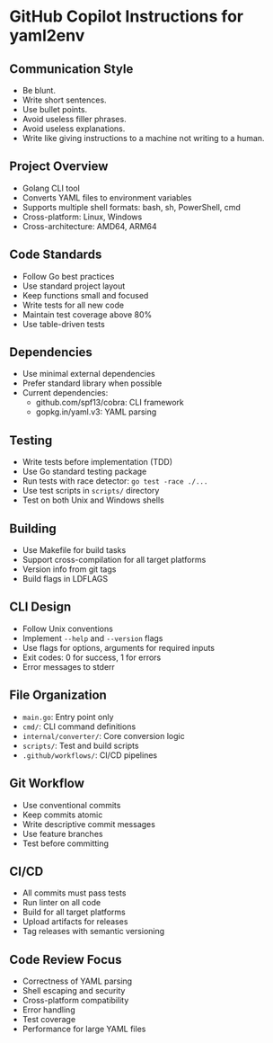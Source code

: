 # GitHub Copilot Instructions for yaml2env

## Communication Style
- Be blunt.
- Write short sentences.
- Use bullet points.
- Avoid useless filler phrases.
- Avoid useless explanations.
- Write like giving instructions to a machine not writing to a human.

## Project Overview
- Golang CLI tool
- Converts YAML files to environment variables
- Supports multiple shell formats: bash, sh, PowerShell, cmd
- Cross-platform: Linux, Windows
- Cross-architecture: AMD64, ARM64

## Code Standards
- Follow Go best practices
- Use standard project layout
- Keep functions small and focused
- Write tests for all new code
- Maintain test coverage above 80%
- Use table-driven tests

## Dependencies
- Use minimal external dependencies
- Prefer standard library when possible
- Current dependencies:
  - github.com/spf13/cobra: CLI framework
  - gopkg.in/yaml.v3: YAML parsing

## Testing
- Write tests before implementation (TDD)
- Use Go standard testing package
- Run tests with race detector: `go test -race ./...`
- Use test scripts in `scripts/` directory
- Test on both Unix and Windows shells

## Building
- Use Makefile for build tasks
- Support cross-compilation for all target platforms
- Version info from git tags
- Build flags in LDFLAGS

## CLI Design
- Follow Unix conventions
- Implement `--help` and `--version` flags
- Use flags for options, arguments for required inputs
- Exit codes: 0 for success, 1 for errors
- Error messages to stderr

## File Organization
- `main.go`: Entry point only
- `cmd/`: CLI command definitions
- `internal/converter/`: Core conversion logic
- `scripts/`: Test and build scripts
- `.github/workflows/`: CI/CD pipelines

## Git Workflow
- Use conventional commits
- Keep commits atomic
- Write descriptive commit messages
- Use feature branches
- Test before committing

## CI/CD
- All commits must pass tests
- Run linter on all code
- Build for all target platforms
- Upload artifacts for releases
- Tag releases with semantic versioning

## Code Review Focus
- Correctness of YAML parsing
- Shell escaping and security
- Cross-platform compatibility
- Error handling
- Test coverage
- Performance for large YAML files
